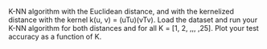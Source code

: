 K-NN algorithm with the Euclidean distance, and with the kernelized distance
with the kernel k(u, v) = (uTu)(vTv).
Load the dataset and run your K-NN algorithm for both distances and for all
K = [1, 2, ,,, ,25]. Plot your test accuracy as a function of K.
